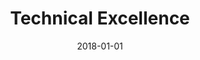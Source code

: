 ---
title: Technical Excellence
date : 2018-01-01
level : ungraded
required    : yes
skills : Behaviour, Mindset, Competency
difficulty  : easy
questions :
    - "CP-TX-01: Describe a situation when you sought out a new engineering or project/program management challenge beyond your role requirements."
    - "CP-TX-02: Tell me about a time when you sought out a challenging technical problem."
    - "CP-TX-03: Tell me about a time when you mentored others in your area of technical expertise."
desirable :
    - Demonstrated knowledge of technical concepts, facts, and principles of subject matter domain
    - Applied technical thoroughness and rigor to programs, products, and services
    - Taught others how to reach beyond existing solutions and technologies to incorporate new ideas
bonus_points :
    - Demonstrated substantial knowledge of technical concepts, facts, and principles of subject matter domain
    - Anticipated the need for a technology standard and led continuous improvement efforts
    - Identified new tools or technologies to incorporate into their work
    - Evangelised and taught others how to reach beyond existing solutions and technologies to incorporate new ideas
---